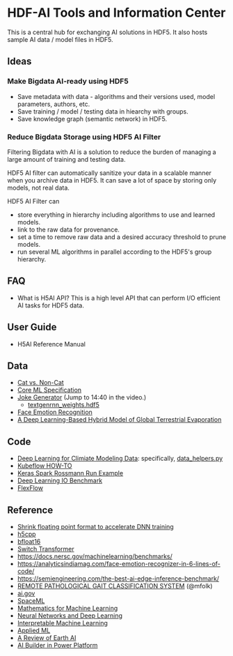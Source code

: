 # HDF-AI Tools and Information Center

This is a central hub for exchanging AI solutions in HDF5.
It also hosts sample AI data / model files in HDF5.

## Ideas

### Make Bigdata AI-ready using HDF5
 * Save metadata with data - algorithms and their versions used, model parameters, authors, etc.  
 * Save training / model / testing data in hiearchy with groups.
 * Save knowledge graph (semantic network) in HDF5.

### Reduce Bigdata Storage using HDF5 AI Filter

Filtering Bigdata with AI is a solution to reduce the burden of managing a large amount of training and testing data.

  HDF5 AI filter can automatically sanitize your data in a scalable manner when you archive data in HDF5.
  It can save a lot of space by storing only models, not real data.
  
  HDF5 AI Filter can 
  * store everything in hierarchy including algorithms to use and learned models.
  * link to the raw data for provenance.
  * set a time to remove raw data and a desired accuracy threshold to prune models.
  * run several ML algorithms in parallel according to the HDF5's group hierarchy.

## FAQ

  * What is H5AI API? This is a high level API that can perform I/O efficient AI tasks for HDF5 data.
  
## User Guide

  * H5AI Reference Manual

## Data
* [Cat vs. Non-Cat](https://www.floydhub.com/deeplearningai/datasets/cat-vs-noncat/1/train_catvnoncat.h5)
* [Core ML Specification](https://apple.github.io/coremltools/coremlspecification/)
* [Joke Generator](https://info.microsoft.com/ww-Thankyou-ADeepDiveintoServerlessApplications.html) (Jump to 14:40 in the video.)
  * [textgenrnn_weights.hdf5](https://github.com/minimaxir/textgenrnn/blob/master/textgenrnn/textgenrnn_weights.hdf5)
* [Face Emotion Recognition](https://analyticsindiamag.com/face-emotion-recognizer-in-6-lines-of-code/)
* [A Deep Learning-Based Hybrid Model of Global Terrestrial Evaporation](https://zenodo.org/record/5220753#.YeC2bf7MLIU)

## Code
* [Deep Learning for Climiate Modeling Data](https://github.com/azrael417/ClimDeepLearn): specifically, [data_helpers.py](https://github.com/azrael417/ClimDeepLearn/blob/distributed/semanticsegm/utils/data_helpers.py)
* [Kubeflow HOW-TO](https://towardsdatascience.com/kubeflow-how-to-install-and-launch-kubeflow-on-your-local-machine-e0d7b4f7508f)
* [Keras Spark Rossmann Run Example](https://github.com/horovod/horovod/blob/master/examples/spark/keras/keras_spark_rossmann_run.py)
* [Deep Learning IO Benchmark](https://github.com/hariharan-devarajan/dlio_benchmark)
* [FlexFlow](https://github.com/flexflow/FlexFlow)


## Reference
* [Shrink floating point format to accelerate DNN training](https://www.hpcwire.com/2019/04/15/bsc-researchers-shrink-floating-point-formats-to-accelerate-deep-neural-network-training/) 
* [h5cpp](http://h5cpp.org/)
* [bfloat16](https://en.wikipedia.org/wiki/Bfloat16_floating-point_forma)
* [Switch Transformer](https://arxiv.org/abs/2101.03961)
* https://docs.nersc.gov/machinelearning/benchmarks/
* https://analyticsindiamag.com/face-emotion-recognizer-in-6-lines-of-code/
* https://semiengineering.com/the-best-ai-edge-inference-benchmark/
* [REMOTE PATHOLOGICAL GAIT CLASSIFICATION SYSTEM](https://arxiv.org/pdf/2105.01634.pdf) (@mfolk)
* [ai.gov](https://www.ai.gov/)
* [SpaceML](https://earthdata.nasa.gov/learn/articles/spaceml)
* [Mathematics for Machine Learning](https://mml-book.github.io/)
* [Neural Networks and Deep Learning](http://neuralnetworksanddeeplearning.com/index.html)
* [Interpretable Machine Learning](https://christophm.github.io/interpretable-ml-book/)
* [Applied ML](https://github.com/eugeneyan/applied-ml)
* [A Review of Earth AI](https://www.sciencedirect.com/science/article/pii/S0098300422000036)
* [AI Builder in Power Platform](https://docs.microsoft.com/en-us/ai-builder/)
